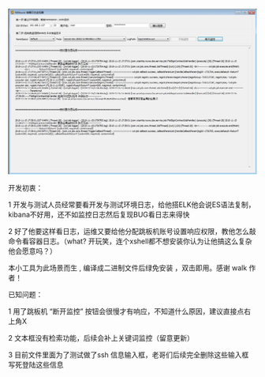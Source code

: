 ![image](https://github.com/thejosan/k8stools-log-monitor/blob/master/img/k8stools-log-monitor.jpg)

开发初衷： 

1 开发与测试人员经常要看开发与测试环境日志，给他搭ELK他会说ES语法复制，kibana不好用，还不如监控日志然后复现BUG看日志来得快

2 好了他要这样看日志，运维又要给他分配跳板机账号设置响应权限，教他怎么敲命令看容器日志。（what? 开玩笑，连个xshell都不想安装你认为让他搞这么复杂他会愿意吗？）

本小工具为此场景而生 , 编译成二进制文件后绿免安装 ，双击即用。感谢 walk 作者！



已知问题： 

1 用了跳板机 “断开监控” 按钮会很慢才有响应，不知道什么原因，建议直接点右上角X

2 文本框没有检索功能，后续会补上关键词监控（留意更新）

3 目前文件里面为了测试做了ssh 信息输入框，老哥们后续完全删除这些输入框 写死登陆这些信息 


